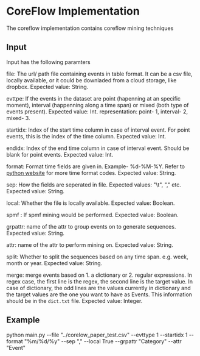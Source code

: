 # CoreFlow Implementation

The coreflow implementation contains coreflow mining techniques

## Input

Input has the following paramters

file: The url/ path file containing events in table format. It can be a csv file, locally available, or it could be downladed from a cloud storage, like dropbox. Expected value: String.

evttpe: If the events in the dataset are point (hapenning at an specific moment), interval (happenning along a time span) or mixed (both type of events present). Expected value: Int. representation: point- 1, interval- 2, mixed- 3.

startidx: Index of the start time column in case of interval event. For point events, this is the index of the time column. Expected value: Int.

endidx: Index of the end time column in case of interval event. Should be blank for point events. Expected value: Int.

format: Format time fields are given in. Example- %d-%M-%Y. Refer to [python website](https://docs.python.org/3/library/datetime.html#strftime-and-strptime-format-codes) for more time format codes. Expected value: String.

sep: How the fields are seperated in file. Expected values: "\t", "," etc. Expected value: String.

local: Whether the file is locally available. Expected value: Boolean.

spmf : If spmf mining would be performed. Expected value: Boolean.

grpattr: name of the attr to group events on to generate sequences. Expected value: String.

attr: name of the attr to perform mining on. Expected value: String.

split: Whether to split the sequences based on any time span. e.g. week, month or year. Expected value: String.

merge: merge events based on 1. a dictionary or 2. regular expressions. In regex case, the first line is the regex, the second line is the target value. In case of dictionary, the odd lines are the values currently in dictionary and the target values are the one you want to have as Events. This information should be in the `dict.txt` file.
Expected value: Integer.


## Example

python main.py --file "../corelow_paper_test.csv" --evttype 1 --startidx 1 --format "%m/%d/%y" --sep "," --local True --grpattr "Category" --attr "Event"
